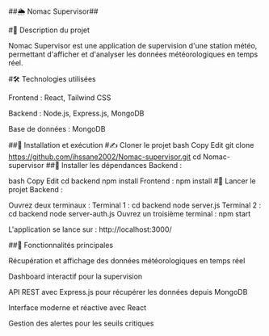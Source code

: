 ##🌦️ Nomac Supervisor##

#📌 Description du projet

Nomac Supervisor est une application de supervision d'une station météo, permettant d'afficher et d'analyser les données météorologiques en temps réel.

#🛠️ Technologies utilisées

Frontend : React, Tailwind CSS 

Backend : Node.js, Express.js, MongoDB

Base de données : MongoDB 

##📝 Installation et exécution
#✍️ Cloner le projet
bash
Copy
Edit
git clone https://github.com/ihssane2002/Nomac-supervisor.git
cd Nomac-supervisor
##🔄 Installer les dépendances
Backend :

bash
Copy
Edit
cd backend
npm install
Frontend :
npm install
#🚀 Lancer le projet
Backend :

Ouvrez deux terminaux :
Terminal 1 :
cd backend
node server.js
Terminal 2 :
cd backend
node server-auth.js
Ouvrez un troisième terminal :
npm start

L'application se lance sur : http://localhost:3000/

##🌟 Fonctionnalités principales

Récupération et affichage des données météorologiques en temps réel

Dashboard interactif pour la supervision

API REST avec Express.js pour récupérer les données depuis MongoDB

Interface moderne et réactive avec React

Gestion des alertes pour les seuils critiques



